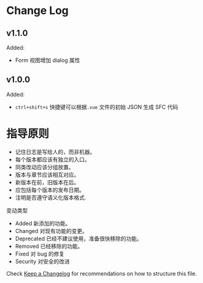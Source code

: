 # Change Log

## v1.1.0

Added:

- Form 视图增加 dialog 属性

## v1.0.0

Added:

- `ctrl+shift+s` 快捷键可以根据`.vue` 文件的初始 JSON 生成 SFC 代码

# 指导原则

- 记住日志是写给人的，而非机器。
- 每个版本都应该有独立的入口。
- 同类改动应该分组放置。
- 版本与章节应该相互对应。
- 新版本在前，旧版本在后。
- 应包括每个版本的发布日期。
- 注明是否遵守语义化版本格式.

变动类型

- Added 新添加的功能。
- Changed 对现有功能的变更。
- Deprecated 已经不建议使用，准备很快移除的功能。
- Removed 已经移除的功能。
- Fixed 对 bug 的修复
- Security 对安全的改进

Check [Keep a Changelog](http://keepachangelog.com/) for recommendations on how to structure this file.
